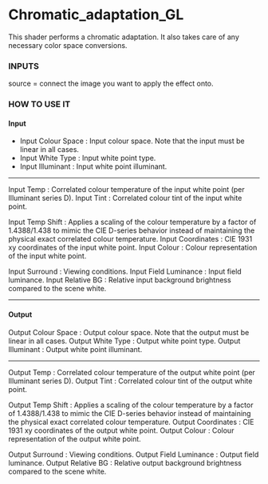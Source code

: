 # Chromatic_adaptation_GL

This shader performs a chromatic adaptation. It also takes care of any necessary color space conversions.


### INPUTS
source = connect the image you want to apply the effect onto.

### HOW TO USE IT

#### Input

* Input Colour Space : Input colour space. Note that the input must be linear in all cases.
* Input White Type : Input white point type.
* Input Illuminant : Input white point illuminant.

------------------------------------------------------------------------------------------------------------

Input Temp : Correlated colour temperature of the input white point (per Illuminant series D).
Input Tint : Correlated colour tint of the input white point.

Input Temp Shift : Applies a scaling of the colour temperature by a factor of 1.4388/1.438 to mimic the CIE D-series behavior instead of maintaining the physical exact correlated colour temperature.
Input Coordinates : CIE 1931 xy coordinates of the input white point.
Input Colour : Colour representation of the input white point.

Input Surround : Viewing conditions.
Input Field Luminance : Input field luminance.
Input Relative BG : Relative input background brightness compared to the scene white.

------------------------------------------------------------------------------------------------------------

#### Output

Output Colour Space : Output colour space. Note that the output must be linear in all cases.
Output White Type : Output white point type.
Output Illuminant : Output white point illuminant.

------------------------------------------------------------------------------------------------------------

Output Temp : Correlated colour temperature of the output white point (per Illuminant series D).
Output Tint : Correlated colour tint of the output white point.

Output Temp Shift : Applies a scaling of the colour temperature by a factor of 1.4388/1.438 to mimic the CIE D-series behavior instead of maintaining the physical exact correlated colour temperature.
Output Coordinates : CIE 1931 xy coordinates of the output white point.
Output Colour : Colour representation of the output white point.

Output Surround : Viewing conditions.
Output Field Luminance : Output field luminance.
Output Relative BG : Relative output background brightness compared to the scene white.
